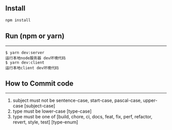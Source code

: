 
## Install

```bash
npm install
```

## Run (npm or yarn)
-------------

    $ yarn dev:server
    运行本地node服务器 dev环境代码
    $ yarn dev:client
    运行本地client dev环境代码


## How to Commit code
-------------

  1. subject must not be sentence-case, start-case, pascal-case, upper-case [subject-case]
  2. type must be lower-case [type-case]
  3. type must be one of [build, chore, ci, docs, feat, fix, perf, refactor, revert, style, test] [type-enum]
